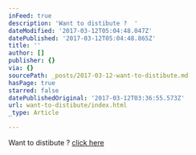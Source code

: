 ```yaml
---
inFeed: true
description: 'Want to distibute ?  '
dateModified: '2017-03-12T05:04:48.047Z'
datePublished: '2017-03-12T05:04:48.865Z'
title: ''
author: []
publisher: {}
via: {}
sourcePath: _posts/2017-03-12-want-to-distibute.md
hasPage: true
starred: false
datePublishedOriginal: '2017-03-12T03:36:55.573Z'
url: want-to-distibute/index.html
_type: Article

---
```

Want to distibute ? [click here][0]

[0]: https://anotecenv.wufoo.com/forms/zxgf09v0d23peg